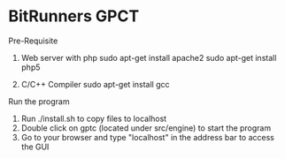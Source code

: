 BitRunners GPCT
==========

Pre-Requisite

1) Web server with php
	sudo apt-get install apache2
	sudo apt-get install php5

2) C/C++ Compiler
	sudo apt-get install gcc

Run the program

1) Run ./install.sh to copy files to localhost
2) Double click on gptc (located under src/engine) to start the program
3) Go to your browser and type "localhost" in the address bar to access the GUI


